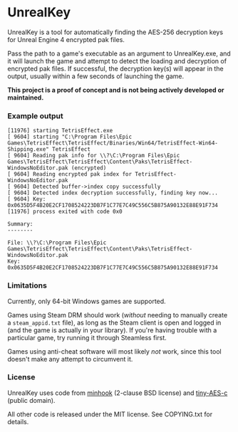 # UnrealKey

UnrealKey is a tool for automatically finding the AES-256 decryption keys for Unreal Engine 4 encrypted pak files.

Pass the path to a game's executable as an argument to UnrealKey.exe, and it will launch the game and attempt to detect the loading and decryption of encrypted pak files. If successful, the decryption key(s) will appear in the output, usually within a few seconds of launching the game.

__This project is a proof of concept and is not being actively developed or maintained.__

### Example output

```
[11976] starting TetrisEffect.exe
[ 9604] starting "C:\Program Files\Epic Games\TetrisEffect\TetrisEffect/Binaries/Win64/TetrisEffect-Win64-Shipping.exe" TetrisEffect
[ 9604] Reading pak info for \\?\C:\Program Files\Epic Games\TetrisEffect\TetrisEffect\Content\Paks\TetrisEffect-WindowsNoEditor.pak (encrypted)
[ 9604] Reading encrypted pak index for TetrisEffect-WindowsNoEditor.pak
[ 9604] Detected buffer->index copy successfully
[ 9604] Detected index decryption successfully, finding key now...
[ 9604] Key: 0x0635D5F4B20E2CF1708524223DB7F1C77E7C49C556C5B875A90132E88E91F734
[11976] process exited with code 0x0

Summary:
--------

File: \\?\C:\Program Files\Epic Games\TetrisEffect\TetrisEffect\Content\Paks\TetrisEffect-WindowsNoEditor.pak
Key:  0x0635D5F4B20E2CF1708524223DB7F1C77E7C49C556C5B875A90132E88E91F734
```

### Limitations

Currently, only 64-bit Windows games are supported.

Games using Steam DRM should work (_without_ needing to manually create a `steam_appid.txt` file), as long as the Steam client is open and logged in (and the game is actually in your library). If you're having trouble with a particular game, try running it through Steamless first.

Games using anti-cheat software will most likely _not_ work, since this tool doesn't make any attempt to circumvent it.

### License

UnrealKey uses code from [minhook](https://github.com/TsudaKageyu/minhook) (2-clause BSD license) and [tiny-AES-c](https://github.com/kokke/tiny-AES-c) (public domain).

All other code is released under the MIT license. See COPYING.txt for details.
